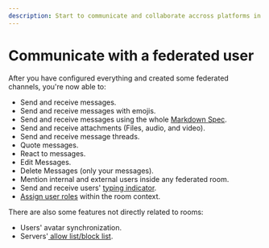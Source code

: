 ```yaml
---
description: Start to communicate and collaborate accross platforms in a decentralized way
---
```


# Communicate with a federated user

After you have configured everything and created some federated channels, you're now able to:

* Send and receive messages.
* Send and receive messages with emojis.
* Send and receive messages using the whole [Markdown Spec](https://spec.commonmark.org/0.30/).
* Send and receive attachments (Files, audio, and video).
* Send and receive message threads.
* Quote messages.
* React to messages.
* Edit Messages.
* Delete Messages (only your messages).
* Mention internal and external users inside any federated room.
* Send and receive users' [typing indicator](../matrix-admin-guide/deploy-a-federated-rocket.chat-workspace.md#important-warning-about-the-installation).
* [Assign user roles](assign-roles-for-users-in-federated-rooms.md) within the room context.

There are also some features not directly related to rooms:

* Users' avatar synchronization.
* Servers'[ allow list/block list](../matrix-admin-guide/federation-access-control.md).

